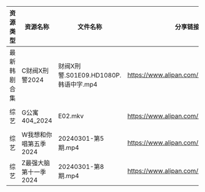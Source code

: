 | 资源类型   | 资源名称          | 文件名称                          | 分享链接                                 | 更新时间                |
| ------ | ------------- | ----------------------------- | ------------------------------------ | ------------------- |
| 最新韩剧合集 | C财阀X刑警2024    | 财阀X刑警.S01E09.HD1080P.韩语中字.mp4 | https://www.alipan.com/s/RXRu5So38tj | 2024-03-02 00:05:06 |
| 综艺     | G公寓404_2024   | E02.mkv                       | https://www.alipan.com/s/GoS4LufpWv2 | 2024-03-02 00:05:27 |
| 综艺     | W我想和你唱第五季2024 | 20240301-第5期.mp4              | https://www.alipan.com/s/VuTDdPsxj7H | 2024-03-02 00:05:55 |
| 综艺     | Z最强大脑第十一季2024 | 20240301-第8期.mp4              | https://www.alipan.com/s/xwuvrmHhT2H | 2024-03-02 00:06:05 |
